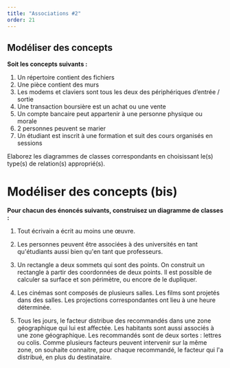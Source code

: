 ```yaml
---
title: "Associations #2"
order: 21
---
```



## Modéliser des concepts

**Soit les concepts suivants :**

1. Un répertoire contient des fichiers
2. Une pièce contient des murs
3. Les modems et claviers sont tous les deux des périphériques d’entrée / sortie
4. Une transaction boursière est un achat ou une vente
5. Un compte bancaire peut appartenir à une personne physique ou morale
6. 2 personnes peuvent se marier
7. Un étudiant est inscrit à une formation et suit des cours organisés en sessions

Elaborez les diagrammes de classes correspondants en choisissant le(s) type(s) de relation(s) approprié(s).

# Modéliser des concepts (bis)

**Pour chacun des énoncés suivants, construisez un diagramme de classes :**

1. Tout écrivain a écrit au moins une œuvre.

2. Les personnes peuvent être associées à des universités en tant qu'étudiants aussi bien qu'en tant que professeurs.

3. Un rectangle a deux sommets qui sont des points. On construit un rectangle à partir des coordonnées de deux points. Il est possible de calculer sa surface et son périmètre, ou encore de le dupliquer.

4. Les cinémas sont composés de plusieurs salles. Les films sont projetés dans des salles. Les projections correspondantes ont lieu à une heure déterminée.

5. Tous les jours, le facteur distribue des recommandés dans une zone géographique qui lui est affectée.
Les habitants sont aussi associés à une zone géographique. 
Les recommandés sont de deux sortes : lettres ou colis. 
Comme plusieurs facteurs peuvent intervenir sur la même zone, on souhaite connaitre, pour chaque 
recommandé, le facteur qui l'a distribué, en plus du destinataire.
